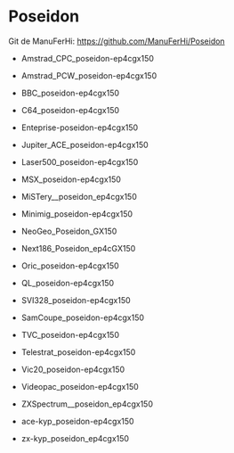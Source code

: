 # Poseidon

Git de ManuFerHi: https://github.com/ManuFerHi/Poseidon

- Amstrad_CPC_poseidon-ep4cgx150 

- Amstrad_PCW_poseidon-ep4cgx150

- BBC_poseidon-ep4cgx150

- C64_poseidon-ep4cgx150

- Enteprise-poseidon-ep4cgx150

- Jupiter_ACE_poseidon-ep4cgx150

- Laser500_poseidon-ep4cgx150

- MSX_poseidon-ep4cgx150

- MiSTery__poseidon_ep4cgx150

- Minimig_poseidon-ep4cgx150

- NeoGeo_Poseidon_GX150

- Next186_Poseidon_ep4cGX150

- Oric_poseidon-ep4cgx150

- QL_poseidon-ep4cgx150

- SVI328_poseidon-ep4cgx150

- SamCoupe_poseidon-ep4cgx150

- TVC_poseidon-ep4cgx150

- Telestrat_poseidon-ep4cgx150

- Vic20_poseidon-ep4cgx150

- Videopac_poseidon-ep4cgx150

- ZXSpectrum__poseidon_ep4cgx150

- ace-kyp_poseidon-ep4cgx150

- zx-kyp_poseidon_ep4cgx150
